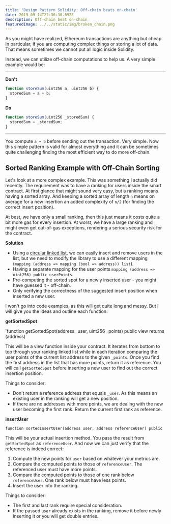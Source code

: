 ```yaml
---
title: 'Design Pattern Solidity: Off-chain beats on-chain'
date: 2019-09-14T22:36:30.692Z
description: Off-chain beat on-chain
featuredImage: ../../static/img/broken_chain.png
---
```

As you might have realized, Ethereum transactions are anything but cheap. In particular, if you are computing complex things or storing a lot of data. That means sometimes we cannot put all logic inside Solidity.

Instead, we can utilize off-chain computations to help us. A very simple example would be:

- - -

**Don't**

```javascript
function storeSum(uint256 a, uint256 b) {
  storedSum = a + b;
}
```

**Do**

```javascript
function storeSum(uint256 _storedSum) {
  storedSum = _storedSum;
}
```

- - -

You compute `a + b` before sending out the transaction. Very simple. Now this simple pattern is valid for almost everything and it can be sometimes quite challenging finding the most efficient way to do more off-chain.

## Sorted Ranking Example with Off-Chain Sorting

Let's look at a more complex example. This was something I actually did recently. The requirement was to have a ranking for users inside the smart contract. At first glance that might sound very easy, but a ranking means having a sorted array. And keeping a sorted array of length `n` means on average for a new insertion an added complexity of `n/2` (for finding the correct insert position).

At best, we have only a small ranking, then this just means it costs quite a bit more gas for every insertion. At worst, we have a large ranking and might even get out-of-gas exceptions, rendering a serious security risk for the contract.

**Solution**

* Using a [circular linked list](https://github.com/modular-network/ethereum-libraries/blob/master/LinkedListLib), we can easily insert and remove users in the list, but we need to modify the library to use a different mapping (`mapping (address => mapping (bool => address)) list`).
* Having a separate mapping for the user points `mapping (address => uint256) public userPoints`.
* Pre-computing the sorted spot for a newly inserted user - you might have guessed it - off-chain.
* Only verifying the correctness of the suggested insert position when inserted a new user.

I won't go into code examples, as this will get quite long and messy. But I will give you the ideas and outline each function:

 **getSortedSpot** 

\`function getSortedSpot(address _user, uint256 _points) public view returns (address)\`

This will be a view function inside your contract. It iterates from bottom to top through your ranking linked list while in each iteration comparing the user points of the current list address to the given `_points`. Once you find the first address in the list that has more points, return it as reference. You will call `getSortedSpot` before inserting a new user to find out the correct insertion position.

Things to consider:

* Don't return a reference address that equals `_user`. As this means an existing user in the ranking will get a new position.
* If there are no addresses with more points, we are dealing with the new user becoming the first rank. Return the current first rank as reference.

**insertUser** 

`function sortedInsertUser(address user, address referenceUser) public`

This will be your actual insertion method. You pass the result from `getSortedSpot` as `referenceUser`. And now we can just verify that the reference is indeed correct:

1. Compute the new points for `user` based on whatever your metrics are.
2. Compare the computed points to those of `referenceUser`. The referenced user must have more points.
3. Compare the computed points to those of one rank below `referenceUser`. One rank below must have less points.
4. Insert the user into the ranking.

Things to consider:

* The first and last rank require special consideration.
* If the passed `user` already exists in the ranking, remove it before newly inserting it or you will get double entries.
